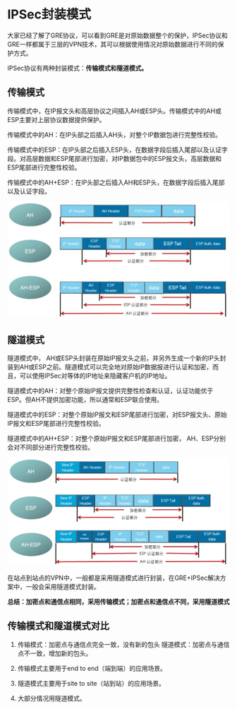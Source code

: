 # IPSec封装模式

大家已经了解了GRE协议，可以看到GRE是对原始数据整个的保护，IPSec协议和GRE一样都属于三层的VPN技术，其可以根据使用情况对原始数据进行不同的保护方式。

 

IPSec协议有两种封装模式：**传输模式和隧道模式。**



## 传输模式

传输模式中，在IP报文头和高层协议之间插入AH或ESP头。传输模式中的AH或ESP主要对上层协议数据提供保护。

 

传输模式中的AH：在IP头部之后插入AH头，对整个IP数据包进行完整性校验。

 

传输模式中的ESP：在IP头部之后插入ESP头，在数据字段后插入尾部以及认证字段。对高层数据和ESP尾部进行加密，对IP数据包中的ESP报文头，高层数据和ESP尾部进行完整性校验。

 

传输模式中的AH+ESP：在IP头部之后插入AH和ESP头，在数据字段后插入尾部以及认证字段。

![](./images/01.png)

## 隧道模式

隧道模式中， AH或ESP头封装在原始IP报文头之前，并另外生成一个新的IP头封装到AH或ESP之前。隧道模式可以完全地对原始IP数据报进行认证和加密，而且，可以使用IPSec对等体的IP地址来隐藏客户机的IP地址。

 

隧道模式中的AH：对整个原始IP报文提供完整性检查和认证，认证功能优于ESP。但AH不提供加密功能，所以通常和ESP联合使用。

 

隧道模式中的ESP：对整个原始IP报文和ESP尾部进行加密，对ESP报文头、原始IP报文和ESP尾部进行完整性校验。

 

隧道模式中的AH+ESP：对整个原始IP报文和ESP尾部进行加密， AH、ESP分别会对不同部分进行完整性校验。



![](./images/02.png)

在站点到站点的VPN中，一般都是采用隧道模式进行封装，在GRE+IPSec解决方案中，一般会采用隧道模式封装。

 

**总结：加密点和通信点相同，采用传输模式；加密点和通信点不同，采用隧道模式**



## 传输模式和隧道模式对比

1. 传输模式：加密点与通信点完全一致，没有新的包头 隧道模式：加密点与通信点不一致，增加新的包头。

2. 传输模式主要用于end to end（端到端）的应用场景。
3. 隧道模式主要用于site to site（站到站）的应用场景。
4. 大部分情况用隧道模式。